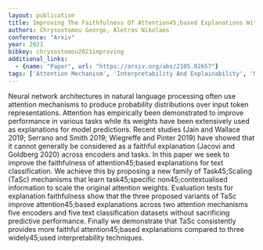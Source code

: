 ```yaml
---
layout: publication
title: Improving The Faithfulness Of Attention45;based Explanations With Task45;specific Information For Text Classification
authors: Chrysostomou George, Aletras Nikolaos
conference: "Arxiv"
year: 2021
bibkey: chrysostomou2021improving
additional_links:
  - {name: "Paper", url: "https://arxiv.org/abs/2105.02657"}
tags: ['Attention Mechanism', 'Interpretability And Explainability', 'Model Architecture', 'Transformer']
---
```

Neural network architectures in natural language processing often use attention mechanisms to produce probability distributions over input token representations. Attention has empirically been demonstrated to improve performance in various tasks while its weights have been extensively used as explanations for model predictions. Recent studies (Jain and Wallace 2019; Serrano and Smith 2019; Wiegreffe and Pinter 2019) have showed that it cannot generally be considered as a faithful explanation (Jacovi and Goldberg 2020) across encoders and tasks. In this paper we seek to improve the faithfulness of attention45;based explanations for text classification. We achieve this by proposing a new family of Task45;Scaling (TaSc) mechanisms that learn task45;specific non45;contextualised information to scale the original attention weights. Evaluation tests for explanation faithfulness show that the three proposed variants of TaSc improve attention45;based explanations across two attention mechanisms five encoders and five text classification datasets without sacrificing predictive performance. Finally we demonstrate that TaSc consistently provides more faithful attention45;based explanations compared to three widely45;used interpretability techniques.
